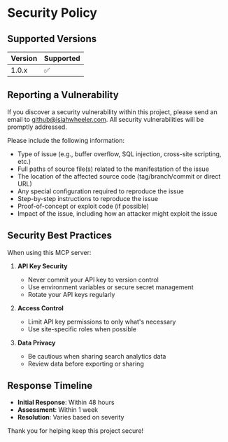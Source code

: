 # Security Policy

## Supported Versions

| Version | Supported          |
| ------- | ------------------ |
| 1.0.x   | :white_check_mark: |

## Reporting a Vulnerability

If you discover a security vulnerability within this project, please send an email to github@isiahwheeler.com. All security vulnerabilities will be promptly addressed.

Please include the following information:
- Type of issue (e.g., buffer overflow, SQL injection, cross-site scripting, etc.)
- Full paths of source file(s) related to the manifestation of the issue
- The location of the affected source code (tag/branch/commit or direct URL)
- Any special configuration required to reproduce the issue
- Step-by-step instructions to reproduce the issue
- Proof-of-concept or exploit code (if possible)
- Impact of the issue, including how an attacker might exploit the issue

## Security Best Practices

When using this MCP server:

1. **API Key Security**
   - Never commit your API key to version control
   - Use environment variables or secure secret management
   - Rotate your API keys regularly

2. **Access Control**
   - Limit API key permissions to only what's necessary
   - Use site-specific roles when possible

3. **Data Privacy**
   - Be cautious when sharing search analytics data
   - Review data before exporting or sharing

## Response Timeline

- **Initial Response**: Within 48 hours
- **Assessment**: Within 1 week
- **Resolution**: Varies based on severity

Thank you for helping keep this project secure!